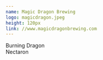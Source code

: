```yaml
---
name: Magic Dragon Brewing
logo: magicdragon.jpeg
height: 120px
link: //www.magicdragonbrewing.com
---
```

<ul style="list-style-type:none; margin:0; padding:0;">
  <li>Burning Dragon</li>
  <li>Nectaron</li>
</ul>

